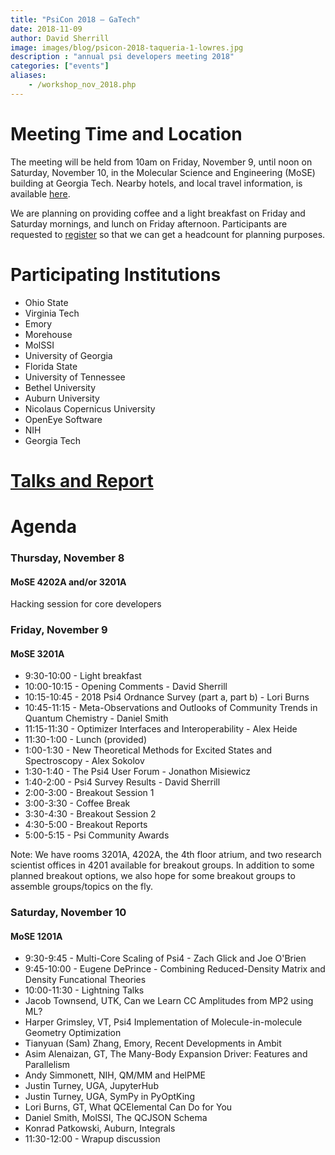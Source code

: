 ```yaml
---
title: "PsiCon 2018 — GaTech"
date: 2018-11-09
author: David Sherrill
image: images/blog/psicon-2018-taqueria-1-lowres.jpg
description : "annual psi developers meeting 2018"
categories: ["events"]
aliases:
    - /workshop_nov_2018.php
---
```


# Meeting Time and Location

The meeting will be held from 10am on Friday, November 9, until noon on
Saturday, November 10, in the Molecular Science and Engineering (MoSE)
building at Georgia Tech. Nearby hotels, and local travel information, is
available [here](http://vergil.chemistry.gatech.edu/directions.html).

We are planning on providing coffee and a light breakfast on Friday and
Saturday mornings, and lunch on Friday afternoon. Participants are
requested to
[register](http://vergil.chemistry.gatech.edu/cgi-bin/psi-registration.py)
so that we can get a headcount for planning purposes.

# Participating Institutions

* Ohio State
* Virginia Tech
* Emory
* Morehouse
* MolSSI
* University of Georgia
* Florida State
* University of Tennessee
* Bethel University
* Auburn University
* Nicolaus Copernicus University
* OpenEye Software
* NIH
* Georgia Tech

# [Talks and Report](https://github.com/psi4/psicon2018)

# Agenda

### Thursday, November 8
#### MoSE 4202A and/or 3201A

Hacking session for core developers

### Friday, November 9
#### MoSE 3201A

* 9:30-10:00 - Light breakfast
* 10:00-10:15 - Opening Comments - David Sherrill
* 10:15-10:45 - 2018 Psi4 Ordnance Survey (part a, part b) - Lori Burns
* 10:45-11:15 - Meta-Observations and Outlooks of Community Trends in Quantum Chemistry - Daniel Smith
* 11:15-11:30 - Optimizer Interfaces and Interoperability - Alex Heide
* 11:30-1:00 - Lunch (provided)
* 1:00-1:30 - New Theoretical Methods for Excited States and Spectroscopy - Alex Sokolov
* 1:30-1:40 - The Psi4 User Forum - Jonathon Misiewicz
* 1:40-2:00 - Psi4 Survey Results - David Sherrill
* 2:00-3:00 - Breakout Session 1
* 3:00-3:30 - Coffee Break
* 3:30-4:30 - Breakout Session 2
* 4:30-5:00 - Breakout Reports
* 5:00-5:15 - Psi Community Awards

Note: We have rooms 3201A, 4202A, the 4th floor atrium, and two research scientist offices in 4201 available for breakout groups. In addition to some planned breakout options, we also hope for some breakout groups to assemble groups/topics on the fly.

### Saturday, November 10
#### MoSE 1201A

* 9:30-9:45 - Multi-Core Scaling of Psi4 - Zach Glick and Joe O'Brien
* 9:45-10:00 - Eugene DePrince - Combining Reduced-Density Matrix and Density Funcational Theories
* 10:00-11:30 - Lightning Talks
* Jacob Townsend, UTK, Can we Learn CC Amplitudes from MP2 using ML?
* Harper Grimsley, VT, Psi4 Implementation of Molecule-in-molecule Geometry Optimization
* Tianyuan (Sam) Zhang, Emory, Recent Developments in Ambit
* Asim Alenaizan, GT, The Many-Body Expansion Driver: Features and Parallelism
* Andy Simmonett, NIH, QM/MM and HelPME
* Justin Turney, UGA, JupyterHub
* Justin Turney, UGA, SymPy in PyOptKing
* Lori Burns, GT, What QCElemental Can Do for You
* Daniel Smith, MolSSI, The QCJSON Schema
* Konrad Patkowski, Auburn, Integrals
* 11:30-12:00 - Wrapup discussion
